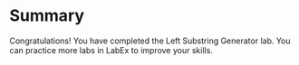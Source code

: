 # Summary

Congratulations! You have completed the Left Substring Generator lab. You can practice more labs in LabEx to improve your skills.
